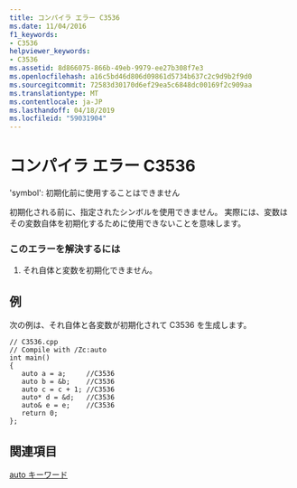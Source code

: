 ```yaml
---
title: コンパイラ エラー C3536
ms.date: 11/04/2016
f1_keywords:
- C3536
helpviewer_keywords:
- C3536
ms.assetid: 8d866075-866b-49eb-9979-ee27b308f7e3
ms.openlocfilehash: a16c5bd46d806d09861d5734b637c2c9d9b2f9d0
ms.sourcegitcommit: 72583d30170d6ef29ea5c6848dc00169f2c909aa
ms.translationtype: MT
ms.contentlocale: ja-JP
ms.lasthandoff: 04/18/2019
ms.locfileid: "59031904"
---
```

# <a name="compiler-error-c3536"></a>コンパイラ エラー C3536

'symbol': 初期化前に使用することはできません

初期化される前に、指定されたシンボルを使用できません。 実際には、変数はその変数自体を初期化するために使用できないことを意味します。

### <a name="to-correct-this-error"></a>このエラーを解決するには

1. それ自体と変数を初期化できません。

## <a name="example"></a>例

次の例は、それ自体と各変数が初期化されて C3536 を生成します。

```
// C3536.cpp
// Compile with /Zc:auto
int main()
{
   auto a = a;     //C3536
   auto b = &b;    //C3536
   auto c = c + 1; //C3536
   auto* d = &d;   //C3536
   auto& e = e;    //C3536
   return 0;
};
```

## <a name="see-also"></a>関連項目

[auto キーワード](../../cpp/auto-keyword.md)